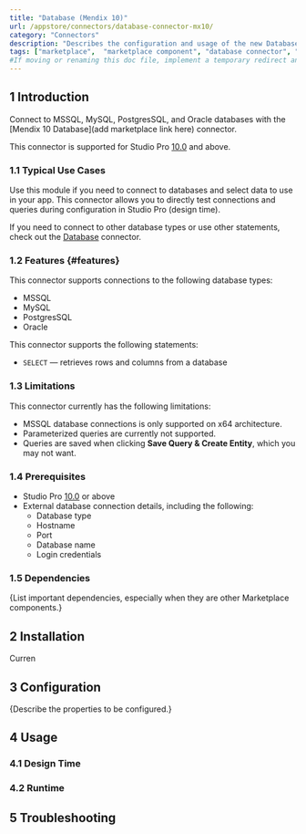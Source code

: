 ```yaml
---
title: "Database (Mendix 10)"
url: /appstore/connectors/database-connector-mx10/
category: "Connectors"
description: "Describes the configuration and usage of the new Database connector, which incorporates your external data directly in your Mendix app."
tags: ["marketplace",  "marketplace component", "database connector", "mendix 10", "studio pro 10", "query", "mssql", "mysql", "postgres", "oracle", "new"]
#If moving or renaming this doc file, implement a temporary redirect and let the respective team know they should update the URL in the product. See Mapping to Products for more details. 
---
```


## 1 Introduction

Connect to MSSQL, MySQL, PostgresSQL, and Oracle databases with the [Mendix 10 Database](add marketplace link here) connector.

This connector is supported for Studio Pro [10.0](/releasenotes/studio-pro/10.0/) and above. 

### 1.1 Typical Use Cases

Use this module if you need to connect to databases and select data to use in your app. This connector allows you to directly test connections and queries during configuration in Studio Pro (design time). 

If you need to connect to other database types or use other statements, check out the [Database](/appstore/connectors/database-connector/) connector.

### 1.2 Features {#features}

This connector supports connections to the following database types:

* MSSQL
* MySQL
* PostgresSQL
* Oracle

This connector supports the following statements:

* `SELECT` — retrieves rows and columns from a database

### 1.3 Limitations

This connector currently has the following limitations:

* MSSQL database connections is only supported on x64 architecture.
* Parameterized queries are currently not supported.
* Queries are saved when clicking **Save Query & Create Entity**, which you may not want.

### 1.4 Prerequisites

* Studio Pro [10.0](/releasenotes/studio-pro/10.0/) or above
* External database connection details, including the following:
    * Database type
    * Hostname
    * Port
    * Database name
    * Login credentials

### 1.5  Dependencies

{List important dependencies, especially when they are other Marketplace components.}

## 2 Installation

Curren

## 3 Configuration

{Describe the properties to be configured.}

## 4 Usage

### 4.1 Design Time

### 4.2 Runtime


## 5 Troubleshooting
